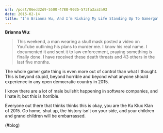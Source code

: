 ```yaml
---
url: /post/06ed32d9-5500-4788-9035-573fa3aa3a93
date: 2015-02-14
title: "I’m Brianna Wu, And I’m Risking My Life Standing Up To Gamergate"
---
```


**Brianna Wu:**



> This weekend, a man wearing a skull mask posted a video on YouTube outlining his plans to murder me. I know his real name. I documented it and sent it to law enforcement, praying something is finally done. I have received these death threats and 43 others in the last five months. 



The whole gamer gate thing is even more out of control than what I thought. This is beyond stupid, beyond horrible and beyond what anyone should experience in any open democratic country in 2015.



I know there are a lot of male bullshit happening in software companies, and I hate it; but this is horrible.



Everyone out there that thinks thinks this is okay, you are the Ku Klux Klan of 2015. Go home, shut up, the history isn&#8217;t on your side, and your children and grand children will be embarrassed.



(#blog)